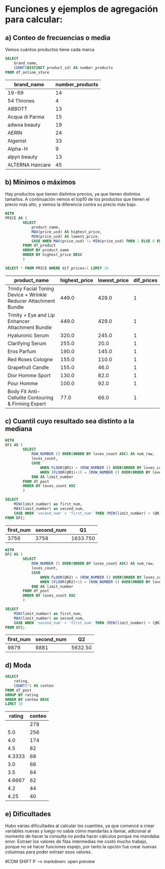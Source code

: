 # Funciones y ejemplos de agregación para calcular:

## a) Conteo de frecuencias o media

Vemos cuántos productos tiene cada marca 
```sql
SELECT
	brand_name,
	COUNT(DISTINCT product_id) AS number_products
FROM df_online_store
```
|brand_name|number_products|
|----------|---------------|
|19-69|14|
|54 Thrones|4|
|ABBOTT|13|
|Acqua di Parma|15|
|adwoa beauty|19|
|AERIN|24|
|Algenist|33|
|Alpha-H|9|
|alpyn beauty|13|
|ALTERNA Haircare|45|

## b) Mínimos o máximos

Hay productos que tienen distintos precios, ya que tienen distintos tamaños. A continuación vemos el top10 de los productos que tienen el precio más alto, y vemos la diferencia contra su precio más bajo.
```sql
WITH 
PRICE AS (
		SELECT
			product_name,
			MAX(price_usd) AS highest_price,
			MIN(price_usd) AS lowest_price,
			CASE WHEN MAX(price_usd) != MIN(price_usd) THEN 1 ELSE 0 END AS dif_prices
		FROM df_product
		GROUP BY product_name
		ORDER BY highest_price DESC
		)

SELECT * FROM PRICE WHERE dif_prices=1 LIMIT 10
```

|product_name|highest_price|lowest_price|dif_prices|
|------------|-------------|------------|----------|
|Trinity Facial Toning Device + Wrinkle Reducer Attachment Bundle|449.0|429.0|1|
|Trinity + Eye and Lip Enhancer Attachment Bundle|449.0|429.0|1|
|Hyaluronic Serum|320.0|245.0|1|
|Clarifying Serum|255.0|20.0|1|
|Eros Parfum|190.0|145.0|1|
|Red Roses Cologne|155.0|110.0|1|
|Grapefruit Candle|155.0|46.0|1|
|Dior Homme Sport|130.0|82.0|1|
|Pour Homme|100.0|92.0|1|
|Body Fit Anti-Cellulite Contouring & Firming Expert|77.0|66.0|1|


## c) Cuantil cuyo resultado sea distinto a la mediana

```sql
WITH 
DF1 AS (
		SELECT 
			ROW_NUMBER () OVER(ORDER BY loves_count ASC) AS num_row,
			loves_count,
			CASE 
				WHEN FLOOR(@R1) = (ROW_NUMBER () OVER(ORDER BY loves_count ASC)) THEN loves_count
				WHEN (FLOOR(@R1)+1) = (ROW_NUMBER () OVER(ORDER BY loves_count ASC)) THEN loves_count 
			END AS limit_number
		FROM df_post
		ORDER BY loves_count ASC
		)

SELECT 
	MIN(limit_number) as first_num,
	MAX(limit_number) as second_num,
	CASE WHEN 'second_num' > 'first_num' THEN (MIN(limit_number) + (@R1-FLOOR(@R1)*(MAX(limit_number) - MIN(limit_number)))) END AS Q1
FROM DF1;
```

|first_num|second_num|Q1|
|---------|----------|--|
|3756|3758|1633.750|

```sql
WITH 
DF2 AS (
		SELECT 
			ROW_NUMBER () OVER(ORDER BY loves_count ASC) AS num_row,
			loves_count,
			CASE 
				WHEN FLOOR(@R2) = (ROW_NUMBER () OVER(ORDER BY loves_count ASC)) THEN loves_count
				WHEN (FLOOR(@R2)+1) = (ROW_NUMBER () OVER(ORDER BY loves_count ASC)) THEN loves_count 
			END AS limit_number
		FROM df_post
		ORDER BY loves_count ASC
		)

SELECT 
	MIN(limit_number) as first_num,
	MAX(limit_number) as second_num,
	CASE WHEN 'second_num' > 'first_num' THEN (MIN(limit_number) + (@R2-FLOOR(@R2)*(MAX(limit_number) - MIN(limit_number)))) END AS Q2
FROM DF2;
```
|first_num|second_num|Q2|
|---------|----------|--|
|9879|9881|5632.50|

## d) Moda

```sql
SELECT
	rating,
	COUNT(*) AS conteo
FROM df_post
GROUP BY rating
ORDER BY conteo DESC
LIMIT 10
```
|rating|conteo|
|------|------|
||278|
|5.0|256|
|4.0|174|
|4.5|82|
|4.3333|68|
|3.0|66|
|3.5|64|
|4.6667|62|
|4.2|44|
|4.25|40|

## e) Dificultades

Hubo varias dificultades al calcular los cuantiles, ya que comencé a crear variables nuevas  y luego no sabía cómo mandarlas a llamar, adicional al momento de hacer la consulta no podía hacer cálculos porque me mandaba error. Extraer los valores de filas intermedias me costó mucho trabajo, porque no sé hacer funciones espejo, por tanto la opción fue crear nuevas columnas para poder extraer esos valores.


#CDM SHIFT P --> markdown: open preview